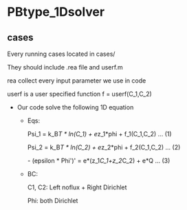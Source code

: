 # PBtype_1Dsolver

## cases
Every running cases located in cases/

They should include .rea file and userf.m


rea collect every input parameter we use in code

userf is a user specified function f = userf(C_1,C_2)

 - Our code solve the following 1D equation
 
   - Eqs:
 
      Psi_1 = k_B*T * ln(C_1) + e*z_1*phi + f_1(C_1,C_2) ... (1)
   
      Psi_2 = k_B*T * ln(C_2) + e*z_2*phi + f_2(C_1,C_2) ... (2)
   
      \- (epsilon * Phi')' = e*(z_1*C_1+z_2*C_2) + e*Q    ... (3)
 
   - BC:
 
      C1, C2: Left noflux + Right Dirichlet
    
      Phi: both Dirichlet

